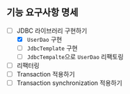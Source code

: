 ## 기능 요구사항 명세

- [ ] JDBC 라이브러리 구현하기
  - [X] `UserDao` 구현
  - [ ] `JdbcTemplate` 구현
  - [ ] `JdbcTempalte`으로 `UserDao` 리팩토링
- [ ] 리팩터링
- [ ] Transaction 적용하기
- [ ] Transaction synchronization 적용하기